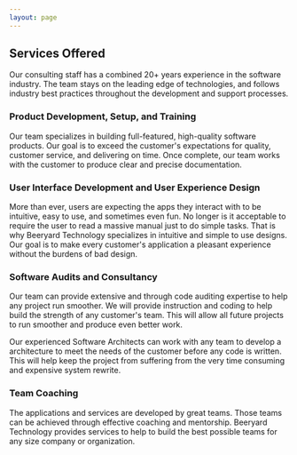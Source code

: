 ```yaml
---
layout: page
---
```


## Services Offered

Our consulting staff has a combined 20+ years experience in the software
industry. The team stays on the leading edge of technologies, and follows
industry best practices throughout the development and support processes.

### Product Development, Setup, and Training

Our team specializes in building full-featured, high-quality software products.
Our goal is to exceed the customer's expectations for quality, customer
service, and delivering on time.  Once complete, our team works with the
customer to produce clear and precise documentation.

### User Interface Development and User Experience Design

More than ever, users are expecting the apps they interact with to be
intuitive, easy to use, and sometimes even fun. No longer is it acceptable to
require the user to read a massive manual just to do simple tasks. That is why
Beeryard Technology specializes in intuitive and simple to use designs. Our
goal is to make every customer's application a pleasant experience without the
burdens of bad design.


### Software Audits and Consultancy

Our team can provide extensive and through code auditing expertise to help any
project run smoother. We will provide instruction and coding to help build the
strength of any customer's team. This will allow all future projects to run
smoother and produce even better work.

Our experienced Software Architects can work with any team to develop a
architecture to meet the needs of the customer before any code is written. This
will help keep the project from suffering from the very time consuming and
expensive system rewrite.

### Team Coaching

The applications and services are developed by great teams. Those teams can be
achieved through effective coaching and mentorship. Beeryard Technology
provides services to help to build the best possible teams for any size company
or organization.
